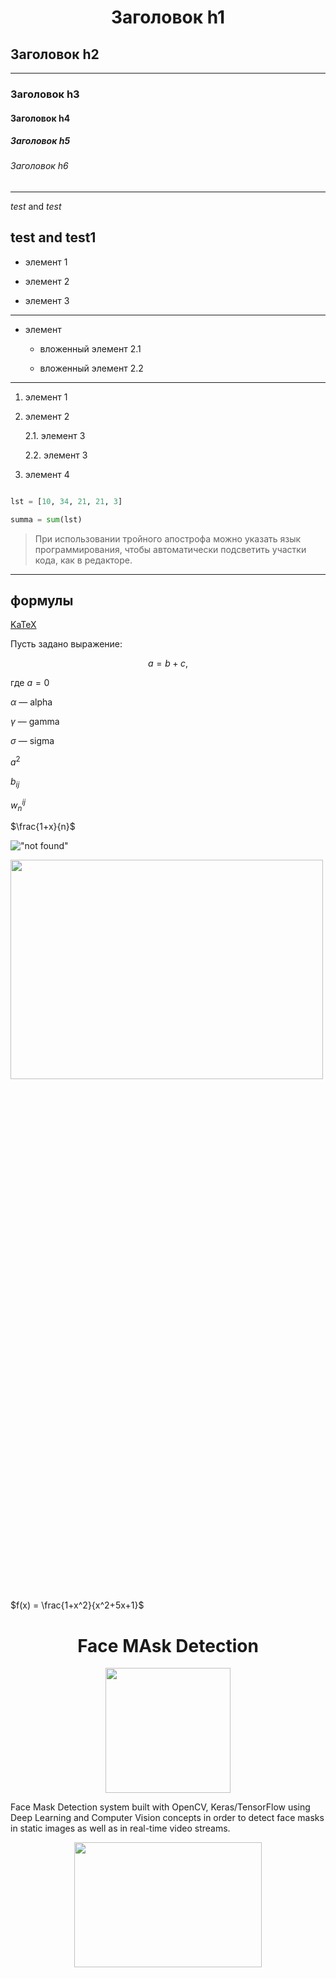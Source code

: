 # <center> Заголовок h1 </center>

## Заголовок h2

---

### Заголовок h3

#### Заголовок h4

##### Заголовок h5

###### Заголовок h6

---

*test* and _test_

**test** and __test1__
---

+ элемент 1

- элемент 2

* элемент 3

---

* элемент

  * вложенный элемент 2.1

  * вложенный элемент 2.2

---



1. элемент 1

2. элемент 2

   2.1. элемент 3

   2.2. элемент 3

3. элемент 4

```python

lst = [10, 34, 21, 21, 3]

summa = sum(lst)

```

>При использовании тройного апострофа можно указать язык программирования, чтобы автоматически подсветить участки кода, как в редакторе.

---

## формулы



 [KaTeX](https://en.wikibooks.org/wiki/LaTeX/Mathematics "KaTeX")

Пусть задано выражение:

$$a = b +c,$$

где $a=0$

$\alpha$ — alpha

$\gamma$ — gamma

$\sigma$ — sigma

$a^2$

$b_{ij}$

$w^{ij}_n$


$\frac{1+x}{n}$



!["not found"](https://i.imgur.com/3uj9teq.png)

<img src=https://i.imgur.com/3uj9teq.png width=500px height=30%>


$f(x) = \frac{1+x^2}{x^2+5x+1}$



# <center> Face MAsk Detection


<center ><img src=https://raw.githubusercontent.com/Vrushti24/Face-Mask-Detection/logo/Logo/facemaskdetection.ai%20%40%2051.06%25%20(CMYK_GPU%20Preview)%20%2018-02-2021%2018_33_18%20(2).png width=200px height=200px > </center>

Face Mask Detection system built with OpenCV, Keras/TensorFlow using Deep Learning and Computer Vision concepts in order to detect face masks in static images as well as in real-time video streams.

<center ><img src=https://github.com/chandrikadeb7/Face-Mask-Detection/blob/master/Readme_images/Screen%20Shot%202020-05-14%20at%208.49.06%20PM.png?raw=true width=300px height=200px ></center>


